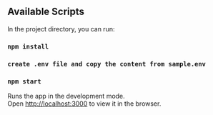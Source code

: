 ## Available Scripts

In the project directory, you can run:

### `npm install`
### `create .env file and copy the content from sample.env`
### `npm start`

Runs the app in the development mode.\
Open [http://localhost:3000](http://localhost:3000) to view it in the browser.